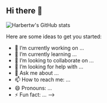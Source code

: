 ## Hi there 👋
![Harbertw's GitHub stats](https://github-readme-stats.vercel.app/api?username=Harbertw&theme=dark&show_icons=true)

<!--START_SECTION:waka-->
<!--END_SECTION:waka-->

<!--
**harbertw/harbertw** is a ✨ _special_ ✨ repository because its `README.md` (this file) appears on your GitHub profile.
### 📊 Weekly Development Breakdown

<!--START_SECTION:waka-->
<!--END_SECTION:waka-->


Here are some ideas to get you started:

- 🔭 I’m currently working on ...
- 🌱 I’m currently learning ...
- 👯 I’m looking to collaborate on ...
- 🤔 I’m looking for help with ...
- 💬 Ask me about ...
- 📫 How to reach me: ...
- 😄 Pronouns: ...
- ⚡ Fun fact: ...
-->
